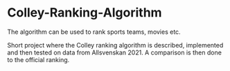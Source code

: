 # Colley-Ranking-Algorithm
The algorithm can be used to rank sports teams, movies etc.

Short project where the Colley ranking algorithm is described, implemented and then tested on data from Allsvenskan 2021. A comparison is then done to the official ranking.
